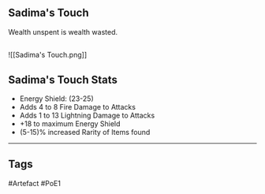 ## Sadima's Touch
Wealth unspent is wealth wasted.
##
![[Sadima's Touch.png]]
## Sadima's Touch Stats
- Energy Shield: (23-25)
- Adds 4 to 8 Fire Damage to Attacks
- Adds 1 to 13 Lightning Damage to Attacks
- +18 to maximum Energy Shield
- (5-15)% increased Rarity of Items found


---
## Tags
#Artefact
#PoE1